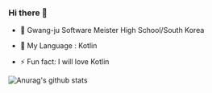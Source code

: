 ### Hi there 👋


- 🔭 Gwang-ju Software Meister High School/South Korea


- 🌱 My Language : Kotlin

- ⚡ Fun fact: I will love Kotlin

![Anurag's github stats](https://github-readme-stats.vercel.app/api?username=minhyuuk&show_icons=true&theme=radical)
<!--
**Minhyuk Jung/minhyuuk** is a ✨ _special_ ✨ repository because its `README.md` (this file) appears on your GitHub profile.


-->
